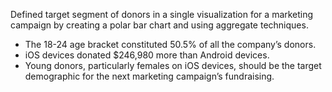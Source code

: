 Defined target segment of donors in a single visualization for a marketing campaign by creating a polar bar chart and using aggregate techniques.
  - The 18-24 age bracket constituted 50.5% of all the company’s donors.
  - iOS devices donated $246,980 more than Android devices.
  - Young donors, particularly females on iOS devices, should be the target demographic for the next marketing campaign’s fundraising.
